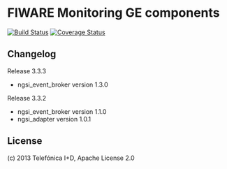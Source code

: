# FIWARE Monitoring GE components
[![Build Status](https://travis-ci.org/telefonicaid/fiware-monitoring.svg?branch=develop)](https://travis-ci.org/telefonicaid/fiware-monitoring)
[![Coverage Status](https://coveralls.io/repos/telefonicaid/fiware-monitoring/badge.png?branch=develop)](https://coveralls.io/r/telefonicaid/fiware-monitoring)

## Changelog

Release 3.3.3

* ngsi_event_broker version 1.3.0

Release 3.3.2

* ngsi_event_broker version 1.1.0
* ngsi_adapter version 1.0.1

## License

(c) 2013 Telefónica I+D, Apache License 2.0
